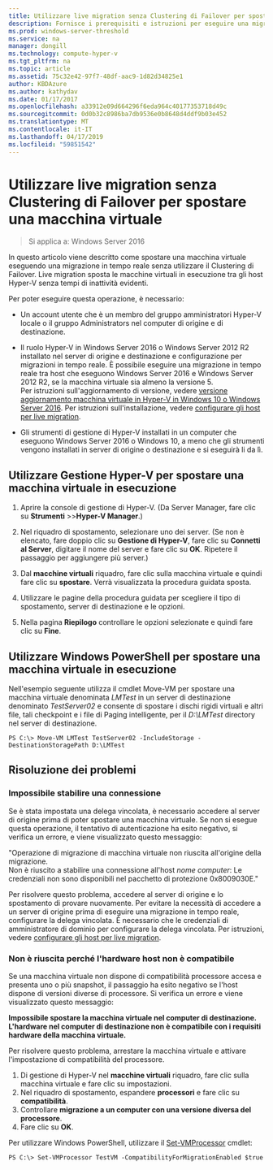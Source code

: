 ```yaml
---
title: Utilizzare live migration senza Clustering di Failover per spostare una macchina virtuale
description: Fornisce i prerequisiti e istruzioni per eseguire una migrazione in tempo reale in un ambiente autonomo.
ms.prod: windows-server-threshold
ms.service: na
manager: dongill
ms.technology: compute-hyper-v
ms.tgt_pltfrm: na
ms.topic: article
ms.assetid: 75c32e42-97f7-48df-aac9-1d82d34825e1
author: KBDAzure
ms.author: kathydav
ms.date: 01/17/2017
ms.openlocfilehash: a33912e09d664296f6eda964c40177353718d49c
ms.sourcegitcommit: 0d0b32c8986ba7db9536e0b8648d4ddf9b03e452
ms.translationtype: MT
ms.contentlocale: it-IT
ms.lasthandoff: 04/17/2019
ms.locfileid: "59851542"
---
```

# <a name="use-live-migration-without-failover-clustering-to-move-a-virtual-machine"></a>Utilizzare live migration senza Clustering di Failover per spostare una macchina virtuale

>Si applica a: Windows Server 2016

In questo articolo viene descritto come spostare una macchina virtuale eseguendo una migrazione in tempo reale senza utilizzare il Clustering di Failover. Live migration sposta le macchine virtuali in esecuzione tra gli host Hyper-V senza tempi di inattività evidenti.   
  
Per poter eseguire questa operazione, è necessario:   

- Un account utente che è un membro del gruppo amministratori Hyper-V locale o il gruppo Administrators nel computer di origine e di destinazione. 
  
- Il ruolo Hyper-V in Windows Server 2016 o Windows Server 2012 R2 installato nel server di origine e destinazione e configurazione per migrazioni in tempo reale. È possibile eseguire una migrazione in tempo reale tra host che eseguono Windows Server 2016 e Windows Server 2012 R2, se la macchina virtuale sia almeno la versione 5. <br>Per istruzioni sull'aggiornamento di versione, vedere [versione aggiornamento macchina virtuale in Hyper-V in Windows 10 o Windows Server 2016](..\deploy\Upgrade-virtual-machine-version-in-Hyper-V-on-Windows-or-Windows-Server.md). Per istruzioni sull'installazione, vedere [configurare gli host per live migration](../deploy/Set-up-hosts-for-live-migration-without-Failover-Clustering.md). 
  
- Gli strumenti di gestione di Hyper-V installati in un computer che eseguono Windows Server 2016 o Windows 10, a meno che gli strumenti vengono installati in server di origine o destinazione e si eseguirà li da lì.  
   
## <a name="BKMK_Step3"></a>Utilizzare Gestione Hyper-V per spostare una macchina virtuale in esecuzione  
  
1.  Aprire la console di gestione di Hyper-V. (Da Server Manager, fare clic su **Strumenti** >>**Hyper-V Manager**.)  
  
2.  Nel riquadro di spostamento, selezionare uno dei server. (Se non è elencato, fare doppio clic su **Gestione di Hyper-V**, fare clic su **Connetti al Server**, digitare il nome del server e fare clic su **OK**. Ripetere il passaggio per aggiungere più server.)  
  
3.  Dal **macchine virtuali** riquadro, fare clic sulla macchina virtuale e quindi fare clic su **spostare**. Verrà visualizzata la procedura guidata sposta. 
  
4.  Utilizzare le pagine della procedura guidata per scegliere il tipo di spostamento, server di destinazione e le opzioni.
  
5.  Nella pagina **Riepilogo** controllare le opzioni selezionate e quindi fare clic su **Fine**.  

## <a name="use-windows-powershell-to-move-a-running-virtual-machine"></a>Utilizzare Windows PowerShell per spostare una macchina virtuale in esecuzione
  
Nell'esempio seguente utilizza il cmdlet Move-VM per spostare una macchina virtuale denominata *LMTest* in un server di destinazione denominato *TestServer02* e consente di spostare i dischi rigidi virtuali e altri file, tali checkpoint e i file di Paging intelligente, per il *D:\LMTest* directory nel server di destinazione.  
  
```  
PS C:\> Move-VM LMTest TestServer02 -IncludeStorage -DestinationStoragePath D:\LMTest  
```  
  
## <a name="troubleshooting"></a>Risoluzione dei problemi

### <a name="failed-to-establish-a-connection"></a>Impossibile stabilire una connessione 

Se è stata impostata una delega vincolata, è necessario accedere al server di origine prima di poter spostare una macchina virtuale. Se non si esegue questa operazione, il tentativo di autenticazione ha esito negativo, si verifica un errore, e viene visualizzato questo messaggio:  
  
"Operazione di migrazione di macchina virtuale non riuscita all'origine della migrazione.  
Non è riuscito a stabilire una connessione all'host *nome computer*: Le credenziali non sono disponibili nel pacchetto di protezione 0x8009030E."
  
 Per risolvere questo problema, accedere al server di origine e lo spostamento di provare nuovamente. Per evitare la necessità di accedere a un server di origine prima di eseguire una migrazione in tempo reale, configurare la delega vincolata. È necessario che le credenziali di amministratore di dominio per configurare la delega vincolata. Per istruzioni, vedere [configurare gli host per live migration](../deploy/Set-up-hosts-for-live-migration-without-Failover-Clustering.md). 
 
 ### <a name="failed-because-the-host-hardware-isnt-compatible"></a>Non è riuscita perché l'hardware host non è compatibile
 
 Se una macchina virtuale non dispone di compatibilità processore accesa e presenta uno o più snapshot, il passaggio ha esito negativo se l'host dispone di versioni diverse di processore. Si verifica un errore e viene visualizzato questo messaggio:
 
**Impossibile spostare la macchina virtuale nel computer di destinazione. L'hardware nel computer di destinazione non è compatibile con i requisiti hardware della macchina virtuale.**
 
 Per risolvere questo problema, arrestare la macchina virtuale e attivare l'impostazione di compatibilità del processore.
 
1. Di gestione di Hyper-V nel **macchine virtuali** riquadro, fare clic sulla macchina virtuale e fare clic su impostazioni.
2. Nel riquadro di spostamento, espandere **processori** e fare clic su **compatibilità**.
3. Controllare **migrazione a un computer con una versione diversa del processore**.
4. Fare clic su **OK**.
 
 Per utilizzare Windows PowerShell, utilizzare il [Set-VMProcessor](https://technet.microsoft.com/library/hh848533.aspx) cmdlet:
 
  ```
  PS C:\> Set-VMProcessor TestVM -CompatibilityForMigrationEnabled $true
  ```